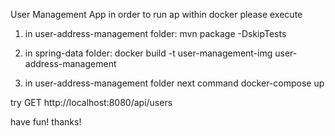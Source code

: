 User Management App
in order to run ap within docker please execute 
1. in user-address-management folder:
mvn package -DskipTests

2. in spring-data folder:
docker build -t user-management-img user-address-management

3. in user-address-management folder next command
docker-compose up 

try GET http://localhost:8080/api/users

have fun!
thanks!